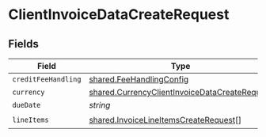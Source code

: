 # ClientInvoiceDataCreateRequest


## Fields

| Field                                                                                                                 | Type                                                                                                                  | Required                                                                                                              | Description                                                                                                           |
| --------------------------------------------------------------------------------------------------------------------- | --------------------------------------------------------------------------------------------------------------------- | --------------------------------------------------------------------------------------------------------------------- | --------------------------------------------------------------------------------------------------------------------- |
| `creditFeeHandling`                                                                                                   | [shared.FeeHandlingConfig](../../../sdk/models/shared/feehandlingconfig.md)                                           | :heavy_minus_sign:                                                                                                    | N/A                                                                                                                   |
| `currency`                                                                                                            | [shared.CurrencyClientInvoiceDataCreateRequest](../../../sdk/models/shared/currencyclientinvoicedatacreaterequest.md) | :heavy_minus_sign:                                                                                                    | N/A                                                                                                                   |
| `dueDate`                                                                                                             | *string*                                                                                                              | :heavy_minus_sign:                                                                                                    | N/A                                                                                                                   |
| `lineItems`                                                                                                           | [shared.InvoiceLineItemsCreateRequest](../../../sdk/models/shared/invoicelineitemscreaterequest.md)[]                 | :heavy_check_mark:                                                                                                    | N/A                                                                                                                   |